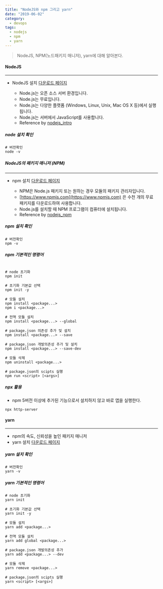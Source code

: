 ```yaml
---
title: "NodeJS와 npm 그리고 yarn"
date: "2019-06-02"
category:
  - devops
tags:
  - nodejs
  - npm
  - yarn
---
```


> NodeJS, NPM(노드패키지 매니저), yarn에 대해 알아본다.

#### NodeJS

---

* NodeJS 설치 [다운로드 페이지](https://nodejs.org/en/download/)

  * Node.js는 오픈 소스 서버 환경입니다.
  * Node.js는 무료입니다.
  * Node.js는 다양한 플랫폼 (Windows, Linux, Unix, Mac OS X 등)에서 실행됩니다.
  * Node.js는 서버에서 JavaScript를 사용합니다.
  * Reference by [nodejs_intro](https://www.w3schools.com/nodejs/nodejs_intro.asp)

##### node 설치 확인

```shell noLineNumbers
# 버전확인
node -v
```

##### NodeJS의 패키지 매니저 (NPM)

---

* npm 설치 [다운로드 페이지](https://www.npmjs.com/get-npm)

  * NPM은 Node.js 패키지 또는 원하는 경우 모듈의 패키지 관리자입니다.
  * [https://www.npmjs.com](https://www.npmjs.com) 은 수천 개의 무료 패키지를 다운로드하여 사용합니다.
  * Node.js를 설치할 때 NPM 프로그램이 컴퓨터에 설치됩니다.
  * Reference by [nodejs_npm](https://www.w3schools.com/nodejs/nodejs_npm.asp)

##### npm 설치 확인

```shell noLineNumbers
# 버전확인
npm -v
```

##### npm 기본적인 명령어

```shell noLineNumbers

# node 초기화
npm init

# 초기화 기본값 선택
npm init -y

# 모듈 설치
npm install <package...>
npm i <package...>

# 전역 모듈 설치
npm install <package...> --global

# package.json 의존성 추가 및 설치
npm install <package...> --save

# package.json 개발의존성 추가 및 설치
npm install <package...> --save-dev

# 모듈 삭제
npm uninstall <package...>

# package.json의 scipts 실행
npm run <script> [<args>]
```

##### npx 활용

* npm 5버전 이상에 추가된 기능으로서 설치하지 않고 바로 앱을 실행한다.

```shell noLineNumbers
npx http-server
```

#### yarn

---

* npm의 속도, 신뢰성을 높인 패키지 매니저
* yarn 설치 [다운로드 페이지](https://yarnpkg.com/en/docs/install)

##### yarn 설치 확인

```shell noLineNumbers
# 버전확인
yarn -v
```

##### yarn 기본적인 명령어

```shell noLineNumbers
# node 초기화
yarn init

# 초기화 기본값 선택
yarn init -y

# 모듈 설치
yarn add <package...>

# 전역 모듈 설치
yarn add global <package...>

# package.json 개발의존성 추가
yarn add <package...> --dev

# 모듈 삭제
yarn remove <package...>

# package.json의 scipts 실행
yarn <script> [<args>]
```
